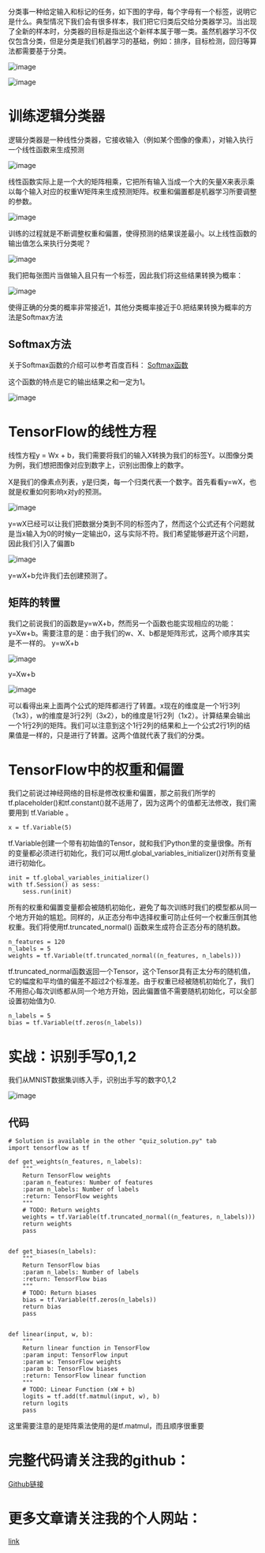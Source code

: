 分类事一种给定输入和标记的任务，如下图的字母，每个字母有一个标签，说明它是什么。典型情况下我们会有很多样本，我们把它归类后交给分类器学习。当出现了全新的样本时，分类器的目标是指出这个新样本属于哪一类。虽然机器学习不仅仅包含分类，但是分类是我们机器学习的基础，例如：排序，目标检测，回归等算法都需要基于分类。

![image](https://raw.githubusercontent.com/vvchenvv/Self_Driving_Tutorial/master/Class1/3-02_Classification/10.%20Supervised%20Classification.mp4_000017.582.jpg)

![image](https://raw.githubusercontent.com/vvchenvv/Self_Driving_Tutorial/master/Class1/3-02_Classification/10.%20Supervised%20Classification.mp4_000024.613.jpg)

# 训练逻辑分类器
逻辑分类器是一种线性分类器，它接收输入（例如某个图像的像素），对输入执行一个线性函数来生成预测

![image](https://raw.githubusercontent.com/vvchenvv/Self_Driving_Tutorial/master/Class1/3-02_Classification/12.%20Training%20Your%20Logistic%20Classifier.mp4_000017.658.jpg)

线性函数实际上是一个大的矩阵相乘，它把所有输入当成一个大的矢量X来表示乘以每个输入对应的权重W矩阵来生成预测矩阵。权重和偏置都是机器学习所要调整的参数。

![image](https://raw.githubusercontent.com/vvchenvv/Self_Driving_Tutorial/master/Class1/3-02_Classification/12.%20Training%20Your%20Logistic%20Classifier.mp4_000041.933.jpg)

训练的过程就是不断调整权重和偏置，使得预测的结果误差最小。以上线性函数的输出值怎么来执行分类呢？

![image](https://raw.githubusercontent.com/vvchenvv/Self_Driving_Tutorial/master/Class1/3-02_Classification/12.%20Training%20Your%20Logistic%20Classifier.mp4_000051.381.jpg)

我们把每张图片当做输入且只有一个标签，因此我们将这些结果转换为概率：

![image](https://raw.githubusercontent.com/vvchenvv/Self_Driving_Tutorial/master/Class1/3-02_Classification/12.%20Training%20Your%20Logistic%20Classifier.mp4_000104.126.jpg)

使得正确的分类的概率非常接近1，其他分类概率接近于0.把结果转换为概率的方法是Softmax方法
## Softmax方法
关于Softmax函数的介绍可以参考百度百科：
[Softmax函数](https://baike.baidu.com/item/Softmax%E5%87%BD%E6%95%B0/22772270?fr=aladdin)

这个函数的特点是它的输出结果之和一定为1。

![image](https://raw.githubusercontent.com/vvchenvv/Self_Driving_Tutorial/master/Class1/3-02_Classification/12.%20Training%20Your%20Logistic%20Classifier.mp4_000000.000.jpg)

# TensorFlow的线性方程
线性方程y = Wx + b，我们需要将我们的输入X转换为我们的标签Y。以图像分类为例，我们想把图像对应到数字上，识别出图像上的数字。

X是我们的像素点列表，y是归类，每一个归类代表一个数字。首先看看y=wX，也就是权重如何影响x对y的预测。

![image](https://raw.githubusercontent.com/vvchenvv/Self_Driving_Tutorial/master/Class1/3-02_Classification/y%3Dwx%E5%87%BD%E6%95%B0.jpg)

y=wX已经可以让我们把数据分类到不同的标签内了，然而这个公式还有个问题就是当x输入为0的时候y一定输出0，这与实际不符。我们希望能够避开这个问题，因此我们引入了偏置b

![image](https://raw.githubusercontent.com/vvchenvv/Self_Driving_Tutorial/master/Class1/3-02_Classification/y%3Dwx%2Bb%E5%87%BD%E6%95%B0.jpg)

y=wX+b允许我们去创建预测了。

## 矩阵的转置
我们之前说我们的函数是y=wX+b，然而另一个函数也能实现相应的功能：y=Xw+b。需要注意的是：由于我们的w、X、b都是矩阵形式，这两个顺序其实是不一样的。
y=wX+b

![image](https://raw.githubusercontent.com/vvchenvv/Self_Driving_Tutorial/master/Class1/3-02_Classification/y%3Dwx%2Bb%E5%87%BD%E6%95%B0-%E7%A4%BA%E4%BE%8B.jpg)

y=Xw+b

![image](https://raw.githubusercontent.com/vvchenvv/Self_Driving_Tutorial/master/Class1/3-02_Classification/y%3DXw%2Bb%E5%87%BD%E6%95%B0-%E7%A4%BA%E4%BE%8B.jpg)

可以看得出来上面两个公式的矩阵都进行了转置。x现在的维度是一个1行3列（1x3），w的维度是3行2列（3x2），b的维度是1行2列（1x2）。计算结果会输出一个1行2列的矩阵。我们可以注意到这个1行2列的结果和上一个公式2行1列的结果值是一样的，只是进行了转置。这两个值就代表了我们的分类。

# TensorFlow中的权重和偏置
我们之前说过神经网络的目标是修改权重和偏置，那之前我们所学的 tf.placeholder()和tf.constant()就不适用了，因为这两个的值都无法修改，我们需要用到 tf.Variable 。

```
x = tf.Variable(5)
```
tf.Variable创建一个带有初始值的Tensor，就和我们Python里的变量很像。所有的变量都必须进行初始化，我们可以用tf.global_variables_initializer()对所有变量进行初始化。

```
init = tf.global_variables_initializer()
with tf.Session() as sess:
    sess.run(init)
```

所有的权重和偏置变量都会被随机初始化，避免了每次训练时我们的模型都从同一个地方开始的尴尬。同样的，从正态分布中选择权重可防止任何一个权重压倒其他权重。我们将使用tf.truncated_normal() 函数来生成符合正态分布的随机数。


```
n_features = 120
n_labels = 5
weights = tf.Variable(tf.truncated_normal((n_features, n_labels)))
```
tf.truncated_normal函数返回一个Tensor，这个Tensor具有正太分布的随机值，它的幅度和平均值的偏差不超过2个标准差。由于权重已经被随机初始化了，我们不用担心每次训练都从同一个地方开始，因此偏置值不需要随机初始化，可以全部设置初始值为0.


```
n_labels = 5
bias = tf.Variable(tf.zeros(n_labels))
```

# 实战：识别手写0,1,2
我们从MNIST数据集训练入手，识别出手写的数字0,1,2

![image](https://raw.githubusercontent.com/vvchenvv/Self_Driving_Tutorial/master/Class1/3-02_Classification/012%E9%83%A8%E5%88%86%E6%89%8B%E5%86%99%E6%95%B0%E6%8D%AE%E9%9B%86.jpg)

## 代码

```
# Solution is available in the other "quiz_solution.py" tab
import tensorflow as tf

def get_weights(n_features, n_labels):
    """
    Return TensorFlow weights
    :param n_features: Number of features
    :param n_labels: Number of labels
    :return: TensorFlow weights
    """
    # TODO: Return weights
    weights = tf.Variable(tf.truncated_normal((n_features, n_labels)))
    return weights
    pass


def get_biases(n_labels):
    """
    Return TensorFlow bias
    :param n_labels: Number of labels
    :return: TensorFlow bias
    """
    # TODO: Return biases
    bias = tf.Variable(tf.zeros(n_labels))
    return bias
    pass


def linear(input, w, b):
    """
    Return linear function in TensorFlow
    :param input: TensorFlow input
    :param w: TensorFlow weights
    :param b: TensorFlow biases
    :return: TensorFlow linear function
    """
    # TODO: Linear Function (xW + b)
    logits = tf.add(tf.matmul(input, w), b)
    return logits
    pass
```

这里需要注意的是矩阵乘法使用的是tf.matmul，而且顺序很重要

# 完整代码请关注我的github：
[Github链接](https://github.com/vvchenvv/Self_Driving_Tutorial/tree/master/Class1/3-02_Classification)

# 更多文章请关注我的个人网站：
[link](http://weiweizhao.com/category/ai/)



